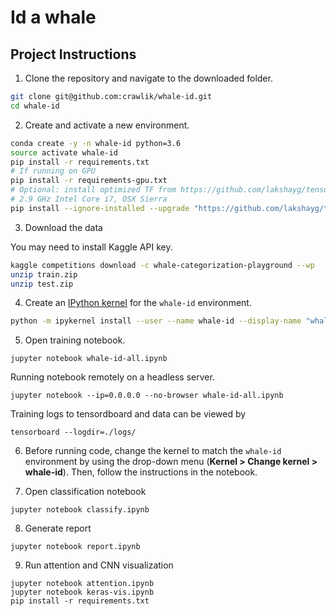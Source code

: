 # Id a whale

## Project Instructions

1. Clone the repository and navigate to the downloaded folder.

```bash
git clone git@github.com:crawlik/whale-id.git
cd whale-id
```

2. Create and activate a new environment.

```bash
conda create -y -n whale-id python=3.6
source activate whale-id
pip install -r requirements.txt
# If running on GPU
pip install -r requirements-gpu.txt
# Optional: install optimized TF from https://github.com/lakshayg/tensorflow-build
# 2.9 GHz Intel Core i7, OSX Sierra
pip install --ignore-installed --upgrade "https://github.com/lakshayg/tensorflow-build/raw/master/tensorflow-1.8.0-cp36-cp36m-macosx_10_7_x86_64.whl"
```

3. Download the data

You may need to install Kaggle API key.

```bash
kaggle competitions download -c whale-categorization-playground --wp
unzip train.zip
unzip test.zip
```

4. Create an [IPython kernel](http://ipython.readthedocs.io/en/stable/install/kernel_install.html) for the `whale-id` environment.
```bash
python -m ipykernel install --user --name whale-id --display-name "whale-id"
```

5. Open training notebook.
```
jupyter notebook whale-id-all.ipynb
```
Running notebook remotely on a headless server.
```
jupyter notebook --ip=0.0.0.0 --no-browser whale-id-all.ipynb
```
Training logs to tensordboard and data can be viewed by
```
tensorboard --logdir=./logs/
```

6. Before running code, change the kernel to match the `whale-id` environment by using the drop-down menu (**Kernel > Change kernel > whale-id**). Then, follow the instructions in the notebook.

7. Open classification notebook
```
jupyter notebook classify.ipynb
```

8. Generate report
```
jupyter notebook report.ipynb
```

9. Run attention and CNN visualization
```
jupyter notebook attention.ipynb
jupyter notebook keras-vis.ipynb
pip install -r requirements.txt
```
